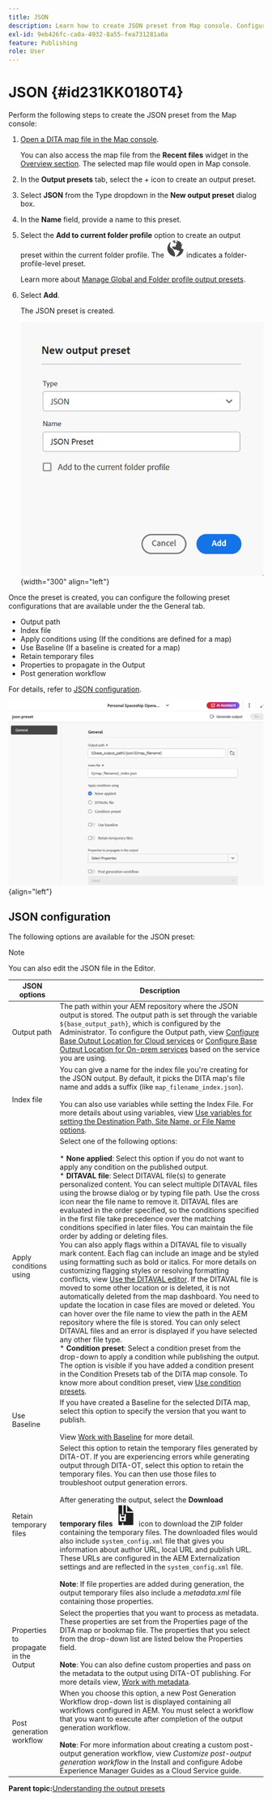 ```yaml
---
title: JSON
description: Learn how to create JSON preset from Map console. Configure JSON output preset in Experience Manager Guides.
exl-id: 9eb426fc-ca0a-4932-8a55-fea731281a0a
feature: Publishing
role: User
---
```

# JSON {#id231KK0180T4}

Perform the following steps to create the JSON preset from the Map console:

1. [Open a DITA map file in the Map console](./open-files-map-console.md). 

    You can also access the map file from the **Recent files** widget in the [Overview section](./intro-home-page.md#overview). The selected map file would open in Map console. 
1. In the **Output presets** tab, select the + icon to create an output preset. 
1. Select **JSON** from the Type dropdown in the **New output preset** dialog box. 
1. In the **Name** field, provide a name to this preset.
1. Select the **Add to current folder profile** option to create an output preset within the current folder profile. The ![folder profile icon](images/global-preset-icon.svg) indicates a folder-profile-level preset.  

   Learn more about [Manage Global and Folder profile output presets](./web-editor-manage-output-presets.md).

 1. Select **Add**.   

    The JSON preset is created.

    ![](images/json-preset-dialog-new.png){width="300" align="left"}

Once the preset is created, you can configure the following preset configurations that are available under the the General tab. 

-   Output path
-   Index file
-   Apply conditions using \(If the conditions are defined for a map\)
-   Use Baseline \(If a baseline is created for a map\)
-   Retain temporary files
-   Properties to propagate in the Output
-   Post generation workflow

For details, refer to [JSON configuration](#json-configuration).

![](images/json-preset-config-new.png){align="left"}

## JSON configuration

The following options are available for the JSON preset:

>[!NOTE]
>
> You can also edit the JSON file in the Editor.

| JSON options | Description |
| --- | --- |
| Output path | The path within your AEM repository where the JSON output is stored. The output path is set through the variable `${base_output_path}`, which is configured by the Administrator. To configure the Output path, view [Configure Base Output Location for Cloud services](../native-pdf/configure-base-location-cs.md) or [Configure Base Output Location for On-prem services](../native-pdf/configure-base-output-location.md) based on the service you are using.|
| Index file | You can give a name for the index file you're creating for the JSON output. By default, it picks the DITA map's file name and adds a suffix (like `map_filename_index.json`).<br><br>You can also use variables while setting the Index File. For more details about using variables, view [Use variables for setting the Destination Path, Site Name, or File Name options](generate-output-use-variables.md#id18BUG70K05Z). |
| Apply conditions using | Select one of the following options:<br><br>* **None applied**: Select this option if you do not want to apply any condition on the published output.<br>* **DITAVAL file**: Select DITAVAL file(s) to generate personalized content. You can select multiple DITAVAL files using the browse dialog or by typing file path. Use the cross icon near the file name to remove it. DITAVAL files are evaluated in the order specified, so the conditions specified in the first file take precedence over the matching conditions specified in later files. You can maintain the file order by adding or deleting files.<br>You can also apply flags within a DITAVAL file to visually mark content. Each flag can include an image and be styled using formatting such as bold or italics. For more details on customizing flagging styles or resolving formatting conflicts, view [Use the DITAVAL editor](../user-guide/ditaval-editor.md). If the DITAVAL file is moved to some other location or is deleted, it is not automatically deleted from the map dashboard. You need to update the location in case files are moved or deleted. You can hover over the file name to view the path in the AEM repository where the file is stored. You can only select DITAVAL files and an error is displayed if you have selected any other file type.<br>* **Condition preset**: Select a condition preset from the drop-down to apply a condition while publishing the output. The option is visible if you have added a condition present in the Condition Presets tab of the DITA map console. To know more about condition preset, view [Use condition presets](generate-output-use-condition-presets.md#id1825FL004PN). |
| Use Baseline | If you have created a Baseline for the selected DITA map, select this option to specify the version that you want to publish.<br><br>View [Work with Baseline](generate-output-use-baseline-for-publishing.md#id1825FI0J0PF) for more detail. |
| Retain temporary files | Select this option to retain the temporary files generated by DITA-OT. If you are experiencing errors while generating output through DITA-OT, select this option to retain the temporary files. You can then use those files to troubleshoot output generation errors.<br> <br>  After generating the output, select the **Download temporary files** ![download temporary files icon](images/download-temp-files-icon.svg) icon to download the ZIP folder containing the temporary files. The downloaded files would also include `system_config.xml` file that gives you information about author URL, local URL and publish URL. These URLs are configured in the AEM Externalization settings and are reflected in the `system_config.xml` file. <br><br> **Note**:  If file properties are added during generation, the output temporary files also include a *metadata.xml* file containing those properties. | 
| Properties to propagate in the Output | Select the properties that you want to process as metadata. These properties are set from the Properties page of the DITA map or bookmap file. The properties that you select from the drop-down list are listed below the Properties field.<br><br>**Note**: You can also define custom properties and pass on the metadata to the output using DITA-OT publishing. For more details view, [Work with metadata](metadata-dita.md#id21BJ00QD0XA). |
| Post generation workflow | When you choose this option, a new Post Generation Workflow drop-down list is displayed containing all workflows configured in AEM. You must select a workflow that you want to execute after completion of the output generation workflow.<br><br>**Note**: For more information about creating a custom post-output generation workflow, view _Customize post-output generation workflow_ in the Install and configure Adobe Experience Manager Guides as a Cloud Service guide. |

**Parent topic:**[Understanding the output presets](generate-output-understand-presets.md)
